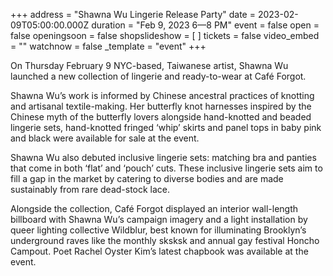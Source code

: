 +++
address = "Shawna Wu Lingerie Release Party"
date = 2023-02-09T05:00:00.000Z
duration = "Feb 9, 2023 6—8 PM"
event = false
open = false
openingsoon = false
shopslideshow = [ ]
tickets = false
video_embed = ""
watchnow = false
_template = "event"
+++

  
On Thursday February 9 NYC-based, Taiwanese artist, Shawna Wu launched a new collection of lingerie and ready-to-wear at Café Forgot.

Shawna Wu’s work is informed by Chinese ancestral practices of knotting and artisanal textile-making. Her butterfly knot harnesses inspired by the Chinese myth of the butterfly lovers alongside hand-knotted and beaded lingerie sets, hand-knotted fringed ‘whip’ skirts and panel tops in baby pink and black were available for sale at the event.

Shawna Wu also debuted inclusive lingerie sets: matching bra and panties that come in both ‘flat’ and ‘pouch’ cuts. These inclusive lingerie sets aim to fill a gap in the market by catering to diverse bodies and are made sustainably from rare dead-stock lace.

Alongside the collection, Café Forgot displayed an interior wall-length billboard with Shawna Wu’s campaign imagery and a light installation by queer lighting collective Wildblur, best known for illuminating Brooklyn’s underground raves like the monthly sksksk and annual gay festival Honcho Campout. Poet Rachel Oyster Kim’s latest chapbook was available at the event.
